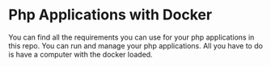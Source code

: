 # Php Applications with Docker
You can find all the requirements you can use for your php applications in this repo.
You can run and manage your php applications. All you have to do is have a computer with the docker loaded.